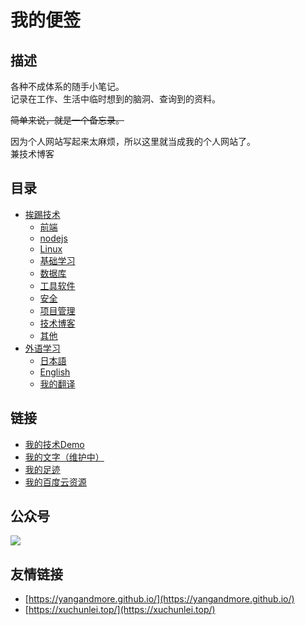 # 我的便签

## 描述

各种不成体系的随手小笔记。  
记录在工作、生活中临时想到的脑洞、查询到的资料。

~~简单来说，就是一个备忘录。~~

因为个人网站写起来太麻烦，所以这里就当成我的个人网站了。  
兼技术博客

## 目录

* [挨踢技术](./挨踢技术)
	* [前端](./挨踢技术/前端)
	* [nodejs](./挨踢技术/nodejs)
	* [Linux](./挨踢技术/Linux)
	* [基础学习](./挨踢技术/基础学习)
	* [数据库](./挨踢技术/数据库)
	* [工具软件](./挨踢技术/工具软件)
	* [安全](./挨踢技术/安全)
	* [项目管理](./挨踢技术/项目管理)
	* [技术博客](./挨踢技术/技术博客)
	* [其他](./挨踢技术/其他)
* [外语学习](./外语学习)
	* [日本語](./外语学习/日本語)
	* [English](./外语学习/English)
	* [我的翻译](./外语学习/我的翻译)

## 链接

* [我的技术Demo](https://tech-demo.waygc.net)
* [我的文字（维护中）](http://words.waygc.net)
* [我的足迹](http://trails.waygc.net)
* [我的百度云资源](http://baiduyun.waygc.net)

## 公众号

![](http://static.waygc.net/imgs/qrcode/wechat.jpg)

## 友情链接
* [https://yangandmore.github.io/](https://yangandmore.github.io/)
* [https://xuchunlei.top/](https://xuchunlei.top/)
